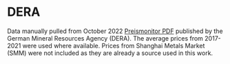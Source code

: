 # DERA

Data manually pulled from October 2022 [Preismonitor PDF](https://www.deutsche-rohstoffagentur.de/DERA/DE/Produkte/Rohstoffpreise/Preismonitor/preismonitor_node.html) published by the German Mineral Resources Agency (DERA). The average prices from 2017-2021 were used where available. Prices from Shanghai Metals Market (SMM) were not included as they are already a source used in this work.